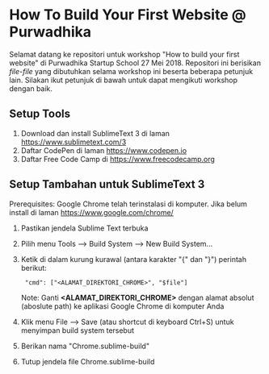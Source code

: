 How To Build Your First Website @ Purwadhika
============================================

Selamat datang ke repositori untuk workshop "How to build your first website" di Purwadhika Startup School 27 Mei 2018.
Repositori ini berisikan _file-file_ yang dibutuhkan selama workshop ini beserta beberapa petunjuk lain.
Silakan ikut petunjuk di bawah untuk dapat mengikuti workshop dengan baik.

Setup Tools
-----------
1. Download dan install SublimeText 3 di laman https://www.sublimetext.com/3
2. Daftar CodePen di laman https://www.codepen.io
3. Daftar Free Code Camp di https://www.freecodecamp.org


Setup Tambahan untuk SublimeText 3
----------------------------------
Prerequisites: Google Chrome telah terinstalasi di komputer. Jika belum install di laman https://www.google.com/chrome/

1. Pastikan jendela Sublime Text terbuka
2. Pilih menu Tools --> Build System --> New Build System...
3. Ketik di dalam kurung kurawal (antara karakter "{" dan "}") perintah berikut:

     	"cmd": ["<ALAMAT_DIREKTORI_CHROME>", "$file"]

   Note: Ganti **<ALAMAT_DIREKTORI_CHROME>** dengan alamat absolut (aboslute path) ke aplikasi Google Chrome di komputer Anda

4. Klik menu File --> Save (atau shortcut di keyboard Ctrl+S) untuk menyimpan build system tersebut
5. Berikan nama "Chrome.sublime-build"
6. Tutup jendela file Chrome.sublime-build
